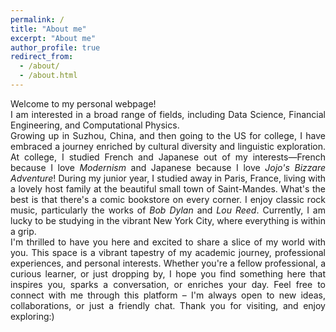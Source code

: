 ```yaml
---
permalink: /
title: "About me"
excerpt: "About me"
author_profile: true
redirect_from: 
  - /about/
  - /about.html
---
```

<div style="text-align: justify;">
Welcome to my personal webpage!
</div>

<div style="text-align: justify;">
I am interested in a broad range of fields, including Data Science, Financial Engineering, and Computational Physics.
</div>

<div style="text-align: justify;">
Growing up in Suzhou, China, and then going to the US for college, I have embraced a journey enriched by cultural diversity and linguistic exploration. At college, I studied French and Japanese out of my interests—French because I love <em>Modernism</em> and Japanese because I love <em>Jojo's Bizzare Adventure</em>! During my junior year, I studied away in Paris, France, living with a lovely host family at the beautiful small town of Saint-Mandes. What's the best is that there's a comic bookstore on every corner. I enjoy classic rock music, particularly the works of <em>Bob Dylan</em> and <em>Lou Reed</em>. Currently, I am lucky to be studying in the vibrant New York City, where everything is within a grip.
</div>

<div style="text-align: justify;">
I'm thrilled to have you here and excited to share a slice of my world with you. This space is a vibrant tapestry of my academic journey, professional experiences, and personal interests. Whether you're a fellow professional, a curious learner, or just dropping by, I hope you find something here that inspires you, sparks a conversation, or enriches your day. Feel free to connect with me through this platform – I'm always open to new ideas, collaborations, or just a friendly chat. Thank you for visiting, and enjoy exploring:)
</div>
